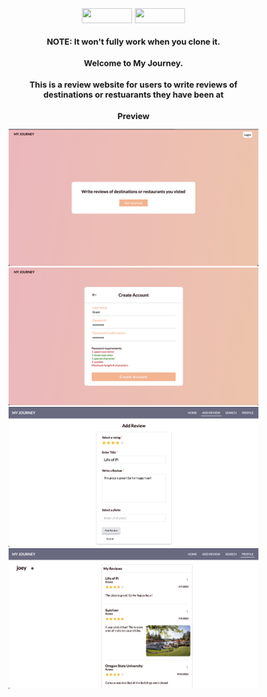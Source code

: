 <div style="font-size: 18px;" align="center">
<img width="100px" height="30px" src="https://img.shields.io/badge/react-%2320232a.svg?style=for-the-badge&logo=react&logoColor=%2361DAFB" />
<img width="100px" height="30px" src="https://img.shields.io/badge/javascript-%23323330.svg?style=for-the-badge&logo=javascript&logoColor=%23F7DF1E" />
</div>

<h3 align="center"> 
NOTE: 
It won't fully work when you clone it.
</h3>

<h3 align="center">  Welcome to My Journey. 
</h3>

<h3 align="center">This is a review website for users to write reviews of destinations or restuarants they have been at
</h3>



<h3 align="center"> Preview </h3>
<div align="center">

<img src="screenshots/screenshot-1.png" alt="Alt Text" width="500"/>


<img src="screenshots/screenshot-2.png" alt="Alt Text" width="500"/>


<img src="screenshots/screenshot-3.png" alt="Alt Text" width="500"/>


<img src="screenshots/screenshot-4.png" alt="Alt Text" width="500"/>
</div>
